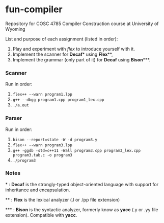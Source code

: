 # fun-compiler
Repository for COSC 4785 Compiler Construction course at University of Wyoming

List and purpose of each assignment (listed in order):

1. Play and experiment with *flex* to introduce yourself with it.
2. Implement the scanner for **Decaf**\* using **Flex**\*\*,
3. Implement the grammar (only part of it) for **Decaf** using **Bison**\*\*\*.

### Scanner

Run in order:

1. `flex++ --warn program1.lpp`
2. `g++ --dbgg program1.cpp program1_lex.cpp`
3. `./a.out`

### Parser

Run in order:

1. `bison --report=state -W -d program3.y`
2. `flex++ --warn program3.lpp`
3. `g++ -ggdb -std=c++11 -Wall program3.cpp program3_lex.cpp program3.tab.c -o program3`
4. `./program3`

### Notes

\*     : **Decaf** is the strongly-typed object-oriented language with support for inheritance and encapsulation.

\*\*   : **Flex** is the lexical analyzer (.l or .lpp file extension)

\*\*\* : **Bison** is the syntactic analyzer, formerly know as **yacc** (.y or .yy file extension). Compatible with **yacc**.
